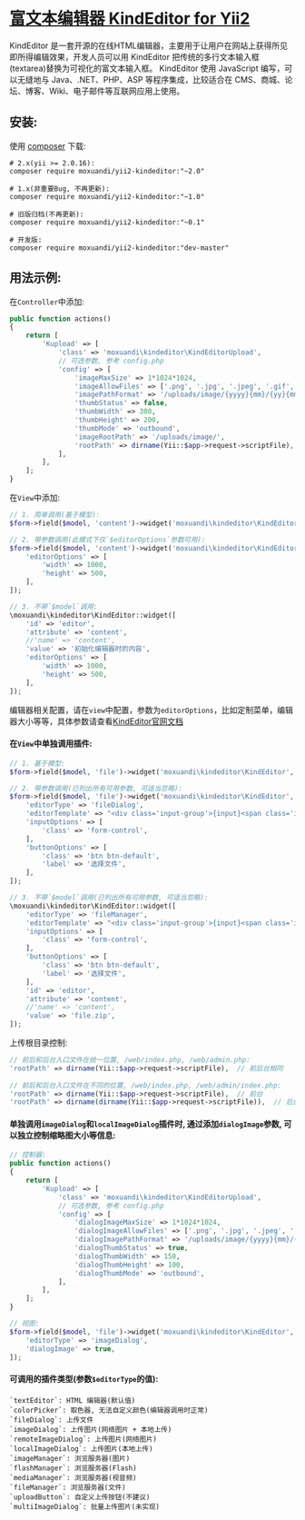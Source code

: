 [富文本编辑器 KindEditor for Yii2](http://kindeditor.net)
================
KindEditor 是一套开源的在线HTML编辑器，主要用于让用户在网站上获得所见即所得编辑效果，开发人员可以用 KindEditor 把传统的多行文本输入框(textarea)替换为可视化的富文本输入框。
KindEditor 使用 JavaScript 编写，可以无缝地与 Java、.NET、PHP、ASP 等程序集成，比较适合在 CMS、商城、论坛、博客、Wiki、电子邮件等互联网应用上使用。


安装:
------------
使用 [composer](http://getcomposer.org/download/) 下载:
```
# 2.x(yii >= 2.0.16):
composer require moxuandi/yii2-kindeditor:"~2.0"

# 1.x(非重要Bug, 不再更新):
composer require moxuandi/yii2-kindeditor:"~1.0"

# 旧版归档(不再更新):
composer require moxuandi/yii2-kindeditor:"~0.1"

# 开发版:
composer require moxuandi/yii2-kindeditor:"dev-master"
```


用法示例:
-----
在`Controller`中添加:
```php
public function actions()
{
    return [
        'Kupload' => [
            'class' => 'moxuandi\kindeditor\KindEditorUpload',
            // 可选参数, 参考 config.php
            'config' => [
                'imageMaxSize' => 1*1024*1024,
                'imageAllowFiles' => ['.png', '.jpg', '.jpeg', '.gif', '.bmp'],
                'imagePathFormat' => '/uploads/image/{yyyy}{mm}/{yy}{mm}{dd}_{hh}{ii}{ss}_{rand:4}',
                'thumbStatus' => false,
                'thumbWidth' => 300,
                'thumbHeight' => 200,
                'thumbMode' => 'outbound',
                'imageRootPath' => '/uploads/image/',
                'rootPath' => dirname(Yii::$app->request->scriptFile),  // 入口文件目录
            ],
        ],
    ];
}
```

在`View`中添加:
```php
// 1. 简单调用(基于模型):
$form->field($model, 'content')->widget('moxuandi\kindeditor\KindEditor');

// 2. 带参数调用(此模式下仅`$editorOptions`参数可用):
$form->field($model, 'content')->widget('moxuandi\kindeditor\KindEditor', [
    'editorOptions' => [
        'width' => 1000,
        'height' => 500,
    ],
]);

// 3. 不带`$model`调用:
\moxuandi\kindeditor\KindEditor::widget([
    'id' => 'editor',
    'attribute' => 'content',
    //'name' => 'content',
    'value' => '初始化编辑器时的内容',
    'editorOptions' => [
        'width' => 1000,
        'height' => 500,
    ],
]);
```

编辑器相关配置，请在`view`中配置，参数为`editorOptions`，比如定制菜单，编辑器大小等等，具体参数请查看[KindEditor官网文档](http://kindeditor.net/docs/option.html)


#### 在`View`中单独调用插件:
```php
// 1. 基于模型:
$form->field($model, 'file')->widget('moxuandi\kindeditor\KindEditor', ['editorType' => 'fileDialog']);

// 2. 带参数调用(已列出所有可用参数, 可适当忽略):
$form->field($model, 'file')->widget('moxuandi\kindeditor\KindEditor', [
    'editorType' => 'fileDialog',
    'editorTemplate' => "<div class='input-group'>{input}<span class='input-group-btn'>{button}</span></div>",
    'inputOptions' => [
        'class' => 'form-control',
    ],
    'buttonOptions' => [
        'class' => 'btn btn-default',
        'label' => '选择文件',
    ],
]);

// 3. 不带`$model`调用(已列出所有可用参数, 可适当忽略):
\moxuandi\kindeditor\KindEditor::widget([
    'editorType' => 'fileManager',
    'editorTemplate' => "<div class='input-group'>{input}<span class='input-group-btn'>{button}</span></div>",
    'inputOptions' => [
        'class' => 'form-control',
    ],
    'buttonOptions' => [
        'class' => 'btn btn-default',
        'label' => '选择文件',
    ],
    'id' => 'editor',
    'attribute' => 'content',
    //'name' => 'content',
    'value' => 'file.zip',
]);
```

上传根目录控制:
```php
// 前后和后台入口文件在统一位置, /web/index.php, /web/admin.php:
'rootPath' => dirname(Yii::$app->request->scriptFile),  // 前后台相同
        
// 前后和后台入口文件在不同的位置, /web/index.php, /web/admin/index.php:
'rootPath' => dirname(Yii::$app->request->scriptFile),  // 前台
'rootPath' => dirname(dirname(Yii::$app->request->scriptFile)),  // 后台
```

#### 单独调用`imageDialog`和`localImageDialog`插件时, 通过添加`dialogImage`参数, 可以独立控制缩略图大小等信息:
```php
// 控制器:
public function actions()
{
    return [
        'Kupload' => [
            'class' => 'moxuandi\kindeditor\KindEditorUpload',
            // 可选参数, 参考 config.php
            'config' => [
                'dialogImageMaxSize' => 1*1024*1024,
                'dialogImageAllowFiles' => ['.png', '.jpg', '.jpeg', '.gif', '.bmp'],
                'dialogImagePathFormat' => '/uploads/image/{yyyy}{mm}/{yy}{mm}{dd}_{hh}{ii}{ss}_{rand:4}',
                'dialogThumbStatus' => true,
                'dialogThumbWidth' => 150,
                'dialogThumbHeight' => 100,
                'dialogThumbMode' => 'outbound',
            ],
        ],
    ];
}

// 视图:
$form->field($model, 'file')->widget('moxuandi\kindeditor\KindEditor', [
    'editorType' => 'imageDialog',
    'dialogImage' => true,
]);
```


#### 可调用的插件类型(参数`$editorType`的值):
```
`textEditor`: HTML 编辑器(默认值)
`colorPicker`: 取色器, 无法自定义颜色(编辑器调用时正常)
`fileDialog`: 上传文件
`imageDialog`: 上传图片(网络图片 + 本地上传)
`remoteImageDialog`: 上传图片(网络图片)
`localImageDialog`: 上传图片(本地上传)
`imageManager`: 浏览服务器(图片)
`flashManager`: 浏览服务器(Flash)
`mediaManager`: 浏览服务器(视音频)
`fileManager`: 浏览服务器(文件)
`uploadButton`: 自定义上传按钮(不建议)
`multiImageDialog`: 批量上传图片(未实现)
```
